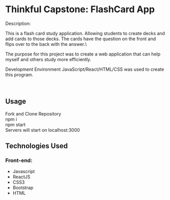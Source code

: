 <h1>Thinkful Capstone: FlashCard App</h1>
Description:

This is a flash card study application. Allowing students to create decks and add cards to those decks. The cards have the question on the front and flips over to the back with the answer.\

The purpose for this project was to create a web application that can help myself and others study more efficiently.


Development Environment JavaScript/React/HTML/CSS was used to create this program.<br>
<br>
<br>

<h2>Usage</h2>
Fork and Clone Repository<br>
npm i<br>
npm start<br>
Servers will start on localhost:3000<br>

<h2>Technologies Used</h2>
<h3>Front-end:</h3>
<ul>
<li>Javascript</li>
<li>ReactJS</li>
<li>CSS3</li>
<li>Bootstrap</li>
<li>HTML</li>
</ul>

